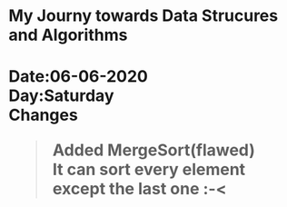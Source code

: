 <h1> My Journy towards Data Strucures and Algorithms<h1>

Date:06-06-2020<br>
Day:Saturday<br>
Changes<br>
> Added MergeSort(flawed)<br>
> It can sort every element except the last one :-<<br>
